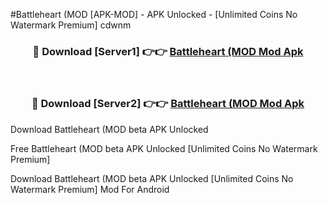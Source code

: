 #Battleheart (MOD [APK-MOD] - APK Unlocked - [Unlimited Coins No Watermark Premium] cdwnm



<div align="center">

<h3>🔴 Download [Server1] 👉👉 <a href="https://momento.my/?title=Battleheart_(MOD">Battleheart (MOD Mod Apk</a></h3><br>

<h3>🔴 Download [Server2] 👉👉 <a href="https://momento.my/?title=Battleheart_(MOD">Battleheart (MOD Mod Apk</a></h3>
</div>



Download Battleheart (MOD beta APK Unlocked

Free Battleheart (MOD beta APK Unlocked [Unlimited Coins No Watermark Premium]

Download Battleheart (MOD beta APK Unlocked [Unlimited Coins No Watermark Premium] Mod For Android
